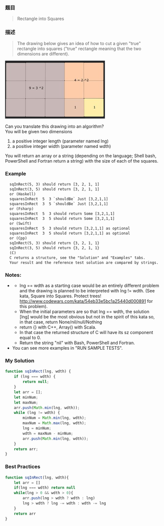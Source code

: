 ### 题目
> Rectangle into Squares

### 描述
>The drawing below gives an idea of how to cut a given "true" rectangle into squares ("true" rectangle meaning that the two dimensions are different).

![示例:](./img/code13.png)

Can you translate this drawing into an algorithm?  
You will be given two dimensions  
1. a positive integer length (parameter named lng)
2. a positive integer width (parameter named wdth)  

You will return an array or a string (depending on the language; Shell bash, PowerShell and Fortran return a string) with the size of each of the squares.
### Example
```
  sqInRect(5, 3) should return [3, 2, 1, 1]
  sqInRect(3, 5) should return [3, 2, 1, 1]
  or (Haskell)
  squaresInRect  5  3 `shouldBe` Just [3,2,1,1]
  squaresInRect  3  5 `shouldBe` Just [3,2,1,1]
  or (Fsharp)
  squaresInRect  5  3 should return Some [3,2,1,1]
  squaresInRect  3  5 should return Some [3,2,1,1]
  or (Swift)
  squaresInRect  5  3 should return [3,2,1,1] as optional
  squaresInRect  3  5 should return [3,2,1,1] as optional
  or (Cpp)
  sqInRect(5, 3) should return {3, 2, 1, 1}
  sqInRect(3, 5) should return {3, 2, 1, 1}
  (C)
  C returns a structure, see the "Solution" and "Examples" tabs.
  Your result and the reference test solution are compared by strings.
```

### Notes:
- - lng == wdth as a starting case would be an entirely different problem and the drawing is planned to be interpreted with lng != wdth. (See kata, Square into Squares. Protect trees! http://www.codewars.com/kata/54eb33e5bc1a25440d000891 for this problem).
  - When the initial parameters are so that lng == wdth, the solution [lng] would be the most obvious but not in the spirit of this kata so, in that case, return None/nil/null/Nothing
  - return {} with C++, Array() with Scala.
  - In that case the returned structure of C will have its sz component equal to 0.
  - Return the string "nil" with Bash, PowerShell and Fortran.
- You can see more examples in "RUN SAMPLE TESTS".

### My Solution
```javascript
function sqInRect(lng, wdth) {
    if (lng === wdth) {
        return null;
    }
    let arr = [];
    let minNum;
    let maxNum;
    arr.push(Math.min(lng, wdth));
    while (lng != wdth) {
        minNum = Math.min(lng, wdth);
        maxNum = Math.max(lng, wdth);
        lng = minNum;
        wdth = maxNum - minNum;
        arr.push(Math.min(lng, wdth));
    }
    return arr;
}
```

### Best Practices
```javascript
function sqInRect(lng, wdth){
    let arr = []
    if(lng === wdth) return null
    while(lng > 0 && wdth > 0){
        arr.push(lng > wdth ? wdth : lng)
        lng > wdth ? lng -= wdth : wdth -= lng
    }
    return arr
}
```
